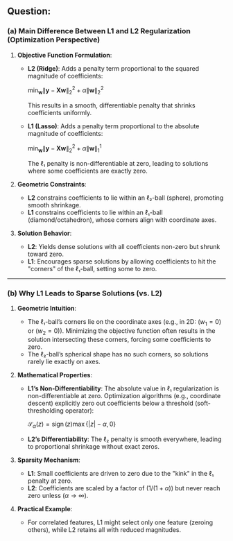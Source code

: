 ## Question: 

### (a) Main Difference Between L1 and L2 Regularization (Optimization Perspective)

1. **Objective Function Formulation**:  
   - **L2 (Ridge)**: Adds a penalty term proportional to the squared magnitude of coefficients:  
     
     $\min _{\mathbf{w}}\|\mathbf{y}-\mathbf{X} \mathbf{w}\|_{2}^{2} + \alpha\|\mathbf{w}\|_{2}^{2}$  
     
     This results in a smooth, differentiable penalty that shrinks coefficients uniformly.  

   - **L1 (Lasso)**: Adds a penalty term proportional to the absolute magnitude of coefficients:  
     
     $\min _{\mathbf{w}}\|\mathbf{y}-\mathbf{X} \mathbf{w}\|_{2}^{2} + \alpha\|\mathbf{w}\|_{1}^{1}$
  
     The ℓ₁ penalty is non-differentiable at zero, leading to solutions where some coefficients are exactly zero.  

2. **Geometric Constraints**:  
   - **L2** constrains coefficients to lie within an ℓ₂-ball (sphere), promoting smooth shrinkage.  
   - **L1** constrains coefficients to lie within an ℓ₁-ball (diamond/octahedron), whose corners align with coordinate axes.  

3. **Solution Behavior**:  
   - **L2**: Yields dense solutions with all coefficients non-zero but shrunk toward zero.  
   - **L1**: Encourages sparse solutions by allowing coefficients to hit the "corners" of the ℓ₁-ball, setting some to zero.  

---

### (b) Why L1 Leads to Sparse Solutions (vs. L2)

1. **Geometric Intuition**:  
   - The ℓ₁-ball’s corners lie on the coordinate axes (e.g., in 2D: $(w_1 = 0)$ or $(w_2 = 0)$). Minimizing the objective function often results in the solution intersecting these corners, forcing some coefficients to zero.  
   - The ℓ₂-ball’s spherical shape has no such corners, so solutions rarely lie exactly on axes.  

2. **Mathematical Properties**:  
   - **L1’s Non-Differentiability**: The absolute value in ℓ₁ regularization is non-differentiable at zero. Optimization algorithms (e.g., coordinate descent) explicitly zero out coefficients below a threshold (soft-thresholding operator):  

     $\mathcal{S}_{\alpha}(z) = \operatorname{sign}(z) \max \{|z|-\alpha, 0\}$

   - **L2’s Differentiability**: The ℓ₂ penalty is smooth everywhere, leading to proportional shrinkage without exact zeros.  

3. **Sparsity Mechanism**:  
   - **L1**: Small coefficients are driven to zero due to the "kink" in the ℓ₁ penalty at zero.  
   - **L2**: Coefficients are scaled by a factor of $(1/(1+\alpha))$ but never reach zero unless $(\alpha \to \infty)$.

4. **Practical Example**:  
   - For correlated features, L1 might select only one feature (zeroing others), while L2 retains all with reduced magnitudes.  
